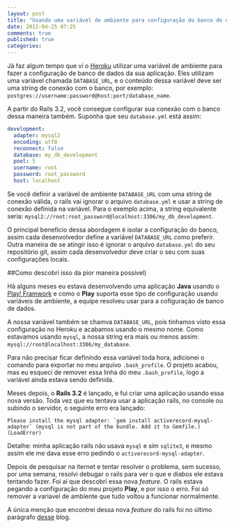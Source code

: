 ```yaml
---
layout: post
title: "Usando uma variável de ambiente para configuração do banco de dados no Rails 3.2"
date: 2012-04-25 07:25
comments: true
published: true
categories: 
---
```


Já faz algum tempo que vi o [Heroku](http://heroku.com) utilizar uma variável de ambiente para fazer a configuração de banco de dados da sua aplicação.
Eles utilizam uma variável chamada `DATABASE_URL`, e o conteúdo dessa variável deve ser uma string de conexão com o banco, por exemplo: `postgres://username:password@host:port/database_name`.

A partir do Rails 3.2, você consegue configurar sua conexão com o banco dessa maneira também. Suponha que seu `database.yml` está assim:

```yaml
development:
  adapter: mysql2
  encoding: utf8
  reconnect: false
  database: my_db_development
  pool: 5
  username: root
  password: root_password
  host: localhost
```

Se você definir a variável de ambiente `DATABASE_URL` com uma string de conexão válida, o rails vai ignorar o arquivo `database.yml` e usar a string de conexão definida na variável. Para o exemplo acima, a string equivalente seria: `mysql2://root:root_password@localhost:3306/my_db_development`.

O principal benefício dessa abordagem é isolar a configuração do banco, assim cada desenvolvedor define a variável `DATABASE_URL` como preferir. Outra maneira de se atingir isso é ignorar o arquivo `database.yml` do seu repositório git, assim cada desenvolvedor deve criar o seu com suas configurações locais.



##Como descobri isso da pior maneira possível)

Há alguns meses eu estava desenvolvendo uma aplicação **Java** usando o [Play! Framwork](http://www.playframework.org/) e como o **Play** suporta esse tipo de configuração usando variáveis de ambiente, a equipe resolveu usar para a cofiguração de banco de dados.

 A nossa variável também se chamva `DATABASE_URL`, pois tinhamos visto essa configuração no Heroku e acabamos usando o mesmo nome. Como estavamos usando `mysql`, a nossa string era mais ou menos assim: `mysql://root@localhost:3306/my_database`.

Para não precisar ficar definindo essa variável toda hora, adicionei o comando para exportar no meu arquivo `.bash_profile`. O projeto acabou, mas eu esqueci de remover essa linha do meu `.bash_profile`, logo a variável ainda estava sendo definida.

Meses depois, o **Rails 3.2** é lançado, e fui criar uma aplicação usando essa nova versão. Toda vez que eu tentava usar a aplicação rails, no console ou subindo o servidor, o seguinte erro era lançado:
 
```
Please install the mysql adapter: `gem install activerecord-mysql-adapter` (mysql is not part of the bundle. Add it to Gemfile.) (LoadError)    
```
Detalhe: minha aplicação rails não usava `mysql` e sim `sqlite3`, e mesmo assim ele me dava esse erro pedindo o `activerecord-mysql-adapter`.

Depois de pesquisar na iternet e tentar resolver o problema, sem sucesso, por uma semana, resolvi debugar o rails para ver o que e diabos ele estava tentando fazer. Foi aí que descobri essa nova *feature*. O rails estava pegando a configuração do meu projeto **Play**, e por isso o erro. Foi só remover a variavel de ambiente que tudo voltou a funcionar normalmente.


A única menção que encontrei dessa nova *feature* do rails foi no último parágrafo 
[desse](http://rubypond.com/blog/activerecord-url-connections) blog.